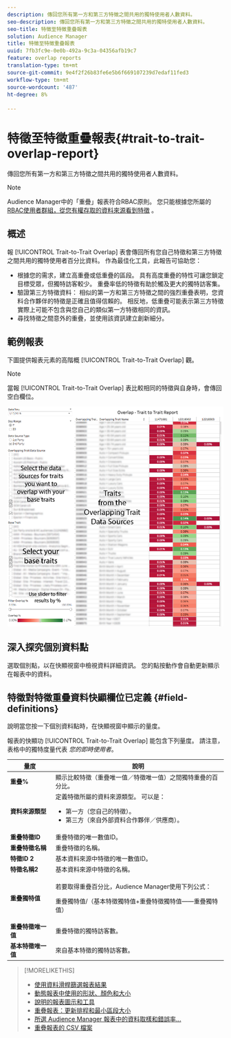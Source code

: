 ```yaml
---
description: 傳回您所有第一方和第三方特徵之間共用的獨特使用者人數資料。
seo-description: 傳回您所有第一方和第三方特徵之間共用的獨特使用者人數資料。
seo-title: 特徵至特徵重疊報表
solution: Audience Manager
title: 特徵至特徵重疊報表
uuid: 7fb3fc9e-0e0b-492a-9c3a-04356afb19c7
feature: overlap reports
translation-type: tm+mt
source-git-commit: 9e4f2f26b83fe6e5b6f669107239d7edaf11fed3
workflow-type: tm+mt
source-wordcount: '487'
ht-degree: 8%

---
```



# 特徵至特徵重疊報表{#trait-to-trait-overlap-report}

傳回您所有第一方和第三方特徵之間共用的獨特使用者人數資料。

>[!NOTE]
>
>Audience Manager中的「重疊」報表符合RBAC原則。 您只能根據您所屬的 [RBAC使用者群組，從您有權存取的資料來源看到特徵](/help/using/features/administration/administration-overview.md) 。

<!-- 

c_overlap_reports.xml

 -->

## 概述

報 [!UICONTROL Trait-to-Trait Overlap] 表會傳回所有您自己特徵和第三方特徵之間共用的獨特使用者百分比資料。 作為最佳化工具，此報告可協助您：

* 根據您的需求，建立高重疊或低重疊的區段。 具有高度重疊的特性可讓您鎖定目標受眾，但獨特訪客較少。 重疊率低的特徵有助於觸及更大的獨特訪客集。
* 驗證第三方特徵資料： 相似的第一方和第三方特徵之間的強烈重疊表明，您資料合作夥伴的特徵是正確且值得信賴的。 相反地，低重疊可能表示第三方特徵實際上可能不包含與您自己的類似第一方特徵相同的資訊。
* 尋找特徵之間意外的重疊，並使用該資訊建立創新細分。

## 範例報表

下圖提供報表元素的高階概 [!UICONTROL Trait-to-Trait Overlap] 觀。

>[!NOTE]
>
>當報 [!UICONTROL Trait-to-Trait Overlap] 表比較相同的特徵與自身時，會傳回空白欄位。

![](assets/trait-to-trait-overlap.png)

## 深入探究個別資料點

選取個別點，以在快顯視窗中檢視資料詳細資訊。 您的點按動作會自動更新顯示在報表中的資料。

## 特徵對特徵重疊資料快顯欄位已定義 {#field-definitions}

說明當您按一下個別資料點時，在快顯視窗中顯示的量度。

<!-- 

r_t2t_data_pop.xml

 -->

報表的快顯功 [!UICONTROL Trait-to-Trait Overlap] 能包含下列量度。 請注意，表格中的獨特度量代表 *您的即時使用者*。

<table id="table_A2A0CFC47C1A404994B82E6630E711A2"> 
 <thead> 
  <tr> 
   <th colname="col1" class="entry"> 量度 </th> 
   <th colname="col2" class="entry"> 說明 </th> 
  </tr>
 </thead>
 <tbody> 
  <tr> 
   <td colname="col1"><b><span class="wintitle"> 重疊%</span></b> </td> 
   <td colname="col2"> 顯示比較特徵（重疊唯一值／特徵唯一值）之間獨特重疊的百分比。 </td> 
  </tr> 
  <tr> 
   <td colname="col1"><b><span class="wintitle"> 資料來源類型</span></b> </td> 
   <td colname="col2">定義特徵所屬的資料來源類型。 可以是： 
    <ul id="ul_0477C04A33FD4F5D998B98984E6554D3"> 
     <li id="li_50FCA48EDB5843AB8FB6C34ED2C0067D">第一方（您自己的特徵）。 </li> 
     <li id="li_4F6148EDAEFE43FA8D505944E9FE3855">第三方（來自外部資料合作夥伴／供應商）。 </li> 
    </ul> </td> 
  </tr> 
  <tr> 
   <td colname="col1"><b><span class="wintitle"> 重疊特徵ID</span></b> </td> 
   <td colname="col2"> 重疊特徵的唯一數值ID。 </td> 
  </tr> 
  <tr> 
   <td colname="col1"><b><span class="wintitle"> 重疊特徵名稱</span></b> </td> 
   <td colname="col2"> 重疊特徵的名稱。 </td> 
  </tr>
    <tr> 
   <td colname="col1"><b><span class="wintitle"> 特徵ID 2</span></b> </td> 
   <td colname="col2"> 基本資料來源中特徵的唯一數值ID。 </td> 
  </tr> 
  <tr> 
   <td colname="col1"><b><span class="wintitle"> 特徵名稱2</span></b> </td> 
   <td colname="col2"> 基本資料來源中特徵的名稱。 </td> 
  </tr> 
  <tr> 
   <td colname="col1"><b><span class="wintitle"> 重疊獨特值</span></b> </td> 
   <td colname="col2"> <p>若要取得重疊百分比，Audience Manager使用下列公式：</p> <p>重疊獨特值/（基本特徵獨特值+重疊特徵獨特值——重疊獨特值）</p> </td> 
  </tr> 
  <tr> 
   <td colname="col1"><b><span class="wintitle"> 重疊特徵唯一值</span></b> </td> 
   <td colname="col2"> 重疊特徵的獨特訪客數。 </td> 
  </tr> 
    <tr> 
   <td colname="col1"><b><span class="wintitle"> 基本特徵唯一值</span></b> </td> 
   <td colname="col2"> 來自基本特徵的獨特訪客數。 </td> 
  </tr> 
 </tbody> 
</table>

>[!MORELIKETHIS]
>
>* [使用資料滑桿篩選報表結果](../../reporting/dynamic-reports/data-sliders.md)
>* [動態報表中使用的形狀、顏色和大小](../../reporting/dynamic-reports/interactive-report-technology.md#shapes-colors-sizes)
>* [說明的報表圖示和工具](../../reporting/dynamic-reports/interactive-report-technology.md#icons-tools-explained)
>* [重疊報表：更新排程和最小區段大小](../../reporting/dynamic-reports/overlap-minimum-segment-size.md)
>* [所選 Audience Manager 報表中的資料取樣和錯誤率...](../../reporting/report-sampling.md)
>* [重疊報表的 CSV 檔案](../../reporting/dynamic-reports/overlap-csv-files.md)